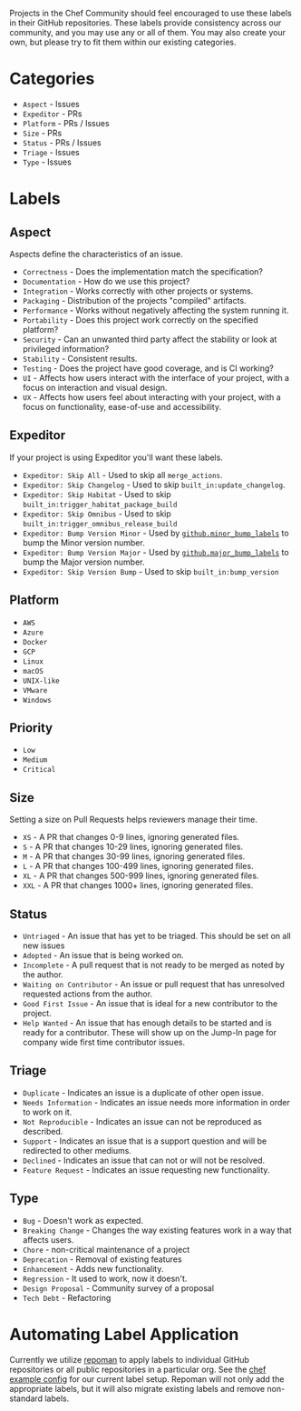 Projects in the Chef Community should feel encouraged to use these labels in their GitHub repositories. These labels provide consistency across our community, and you may use any or all of them. You may also create your own, but please try to fit them within our existing categories.

# Categories

 - `Aspect` - Issues
 - `Expeditor` - PRs
 - `Platform` - PRs / Issues
 - `Size` - PRs
 - `Status` - PRs / Issues
 - `Triage` - Issues
 - `Type` - Issues

# Labels

## Aspect

 Aspects define the characteristics of an issue.

 - `Correctness` - Does the implementation match the specification?
 - `Documentation` - How do we use this project?
 - `Integration` - Works correctly with other projects or systems.
 - `Packaging` - Distribution of the projects "compiled" artifacts.
 - `Performance` - Works without negatively affecting the system running it.
 - `Portability` - Does this project work correctly on the specified platform?
 - `Security` - Can an unwanted third party affect the stability or look at privileged information?
 - `Stability` - Consistent results.
 - `Testing` - Does the project have good coverage, and is CI working?
 - `UI` - Affects how users interact with the interface of your project, with a focus on interaction and visual design.
 - `UX` - Affects how users feel about interacting with your project, with a focus on functionality, ease-of-use and accessibility.

## Expeditor

 If your project is using Expeditor you'll want these labels.

 - `Expeditor: Skip All` - Used to skip all `merge_actions`.
 - `Expeditor: Skip Changelog` - Used to skip `built_in:update_changelog`.
 - `Expeditor: Skip Habitat` - Used to skip `built_in:trigger_habitat_package_build`
 - `Expeditor: Skip Omnibus` - Used to skip `built_in:trigger_omnibus_release_build`
 - `Expeditor: Bump Version Minor` - Used by [`github.minor_bump_labels`](https://expeditor.chef.io/docs/reference/built_in/#bump-version) to bump the Minor version number.
 - `Expeditor: Bump Version Major` - Used by [`github.major_bump_labels`](https://expeditor.chef.io/docs/reference/built_in/#bump-version) to bump the Major version number.
 - `Expeditor: Skip Version Bump` - Used to skip `built_in:bump_version`

## Platform

 - `AWS`
 - `Azure`
 - `Docker`
 - `GCP`
 - `Linux`
 - `macOS`
 - `UNIX-like`
 - `VMware`
 - `Windows`

## Priority

 - `Low`
 - `Medium`
 - `Critical`

## Size

 Setting a size on Pull Requests helps reviewers manage their time.

 - `XS` - A PR that changes 0-9 lines, ignoring generated files.
 - `S` - A PR that changes 10-29 lines, ignoring generated files.
 - `M` - A PR that changes 30-99 lines, ignoring generated files.
 - `L` - A PR that changes 100-499 lines, ignoring generated files.
 - `XL` - A PR that changes 500-999 lines, ignoring generated files.
 - `XXL` - A PR that changes 1000+ lines, ignoring generated files.

## Status

 - `Untriaged` - An issue that has yet to be triaged. This should be set on all new issues
 - `Adopted` - An issue that is being worked on.
 - `Incomplete` - A pull request that is not ready to be merged as noted by the author.
 - `Waiting on Contributor` - An issue or pull request that has unresolved requested actions from the author.
 - `Good First Issue` - An issue that is ideal for a new contributor to the project.
 - `Help Wanted` - An issue that has enough details to be started and is ready for a contributor. These will show up on the Jump-In page for company wide first time contributor issues.

## Triage

 - `Duplicate` - Indicates an issue is a duplicate of other open issue.
 - `Needs Information` - Indicates an issue needs more information in order to work on it.
 - `Not Reproducible` - Indicates an issue can not be reproduced as described.
 - `Support` - Indicates an issue that is a support question and will be redirected to other mediums.
 - `Declined` - Indicates an issue that can not or will not be resolved.
 - `Feature Request` - Indicates an issue requesting new functionality.

## Type

 - `Bug` - Doesn't work as expected.
 - `Breaking Change` - Changes the way existing features work in a way that affects users.
 - `Chore` - non-critical maintenance of a project
 - `Deprecation` - Removal of existing features
 - `Enhancement` - Adds new functionality.
 - `Regression` - It used to work, now it doesn't.
 - `Design Proposal` - Community survey of a proposal
 - `Tech Debt` - Refactoring

 # Automating Label Application

 Currently we utilize [repoman](https://github.com/thommay/repo_man) to apply labels to individual GitHub repositories or all public repositories in a particular org. See the [chef example config](https://github.com/thommay/repo_man/blob/master/examples/chef.toml) for our current label setup. Repoman will not only add the appropriate labels, but it will also migrate existing labels and remove non-standard labels.
